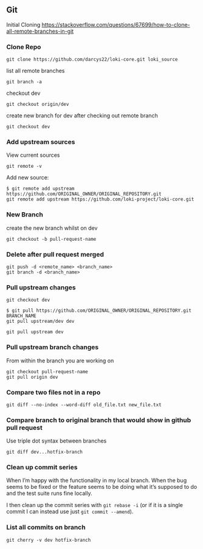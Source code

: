 ## Git

Initial Cloning
https://stackoverflow.com/questions/67699/how-to-clone-all-remote-branches-in-git

### Clone Repo
```
git clone https://github.com/darcys22/loki-core.git loki_source
```

list all remote branches
```
git branch -a
```

checkout dev
```
git checkout origin/dev
```

create new branch for dev after checking out remote branch
```
git checkout dev
```
### Add upstream sources
View current sources
```
git remote -v
```

Add new source:
```
$ git remote add upstream https://github.com/ORIGINAL_OWNER/ORIGINAL_REPOSITORY.git
git remote add upstream https://github.com/loki-project/loki-core.git
```
### New Branch

create the new branch whilst on dev
```
git checkout -b pull-request-name
```

### Delete after pull request merged
```
git push -d <remote_name> <branch_name>
git branch -d <branch_name>
```

### Pull upstream changes
```
git checkout dev

$ git pull https://github.com/ORIGINAL_OWNER/ORIGINAL_REPOSITORY.git BRANCH_NAME
git pull upstream/dev dev

git pull upstream dev

```

### Pull upstream branch changes
From within the branch you are working on 
```
git checkout pull-request-name
git pull origin dev
```

### Compare two files not in a repo
```
git diff --no-index --word-diff old_file.txt new_file.txt
```

### Compare branch to original branch that would show in github pull request
Use triple dot syntax between branches
```
git diff dev...hotfix-branch
```

### Clean up commit series 
When I’m happy with the functionality in my local branch. When the bug seems to be fixed or the feature seems to be doing what it’s supposed to do and the test suite runs fine locally.

I then clean up the commit series with `git rebase -i` (or if it is a single commit I can instead use just `git commit --amend`).

### List all commits on branch
```
git cherry -v dev hotfix-branch
```
